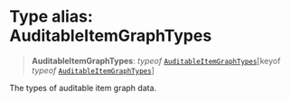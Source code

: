 # Type alias: AuditableItemGraphTypes

> **AuditableItemGraphTypes**: *typeof* [`AuditableItemGraphTypes`](../variables/AuditableItemGraphTypes.md)\[keyof *typeof* [`AuditableItemGraphTypes`](../variables/AuditableItemGraphTypes.md)\]

The types of auditable item graph data.
